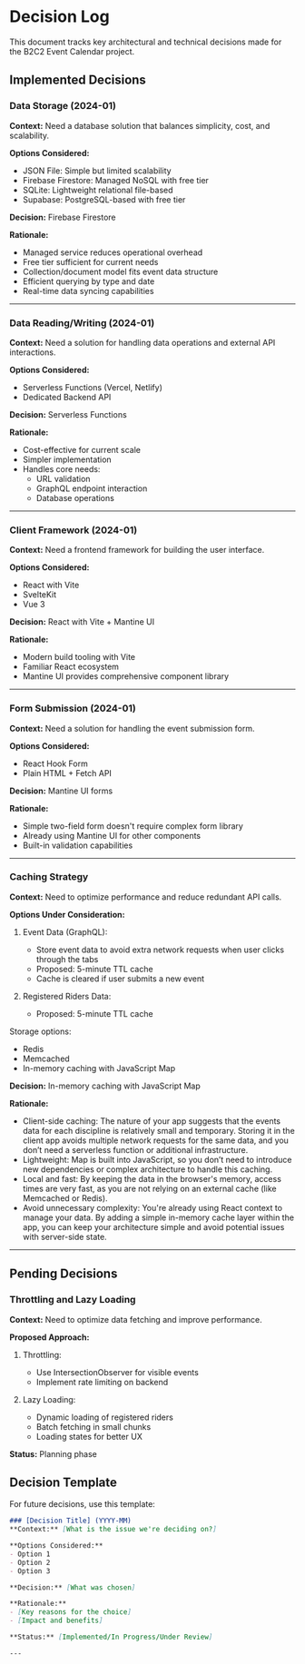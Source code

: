 # Decision Log

This document tracks key architectural and technical decisions made for the B2C2 Event Calendar project.

## Implemented Decisions

### Data Storage (2024-01)
**Context:** Need a database solution that balances simplicity, cost, and scalability.

**Options Considered:**
- JSON File: Simple but limited scalability
- Firebase Firestore: Managed NoSQL with free tier
- SQLite: Lightweight relational file-based
- Supabase: PostgreSQL-based with free tier

**Decision:** Firebase Firestore

**Rationale:**
- Managed service reduces operational overhead
- Free tier sufficient for current needs
- Collection/document model fits event data structure
- Efficient querying by type and date
- Real-time data syncing capabilities

---

### Data Reading/Writing (2024-01)
**Context:** Need a solution for handling data operations and external API interactions.

**Options Considered:**
- Serverless Functions (Vercel, Netlify)
- Dedicated Backend API

**Decision:** Serverless Functions

**Rationale:**
- Cost-effective for current scale
- Simpler implementation
- Handles core needs:
  - URL validation
  - GraphQL endpoint interaction
  - Database operations

---

### Client Framework (2024-01)
**Context:** Need a frontend framework for building the user interface.

**Options Considered:**
- React with Vite
- SvelteKit
- Vue 3

**Decision:** React with Vite + Mantine UI

**Rationale:**
- Modern build tooling with Vite
- Familiar React ecosystem
- Mantine UI provides comprehensive component library

---

### Form Submission (2024-01)
**Context:** Need a solution for handling the event submission form.

**Options Considered:**
- React Hook Form
- Plain HTML + Fetch API

**Decision:** Mantine UI forms

**Rationale:**
- Simple two-field form doesn't require complex form library
- Already using Mantine UI for other components
- Built-in validation capabilities

---

### Caching Strategy
**Context:** Need to optimize performance and reduce redundant API calls.

**Options Under Consideration:**
1. Event Data (GraphQL):
   - Store event data to avoid extra network requests when user clicks through the tabs
   - Proposed: 5-minute TTL cache
   - Cache is cleared if user submits a new event
   
2. Registered Riders Data:
   - Proposed: 5-minute TTL cache
   
Storage options:
 - Redis
 - Memcached
 - In-memory caching with JavaScript Map

**Decision:** In-memory caching with JavaScript Map

**Rationale:**
- Client-side caching: The nature of your app suggests that the events data for each discipline is relatively small and temporary. Storing it in the client app avoids multiple network requests for the same data, and you don’t need a serverless function or additional infrastructure.
- Lightweight: Map is built into JavaScript, so you don’t need to introduce new dependencies or complex architecture to handle this caching.
- Local and fast: By keeping the data in the browser's memory, access times are very fast, as you are not relying on an external cache (like Memcached or Redis).
- Avoid unnecessary complexity: You're already using React context to manage your data. By adding a simple in-memory cache layer within the app, you can keep your architecture simple and avoid potential issues with server-side state.

---

## Pending Decisions

### Throttling and Lazy Loading
**Context:** Need to optimize data fetching and improve performance.

**Proposed Approach:**
1. Throttling:
   - Use IntersectionObserver for visible events
   - Implement rate limiting on backend
   
2. Lazy Loading:
   - Dynamic loading of registered riders
   - Batch fetching in small chunks
   - Loading states for better UX

**Status:** Planning phase

## Decision Template
For future decisions, use this template:

```markdown
### [Decision Title] (YYYY-MM)
**Context:** [What is the issue we're deciding on?]

**Options Considered:**
- Option 1
- Option 2
- Option 3

**Decision:** [What was chosen]

**Rationale:**
- [Key reasons for the choice]
- [Impact and benefits]

**Status:** [Implemented/In Progress/Under Review]

---
```
